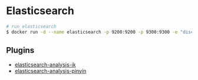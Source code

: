 # Elasticsearch

```bash
# run elasticsearch
$ docker run -d --name elasticsearch -p 9200:9200 -p 9300:9300 -e "discovery.type=single-node" maguowei/elasticsearch
```

## Plugins

- [elasticsearch-analysis-ik](https://github.com/medcl/elasticsearch-analysis-ik)
- [elasticsearch-analysis-pinyin](https://github.com/medcl/elasticsearch-analysis-pinyin)
